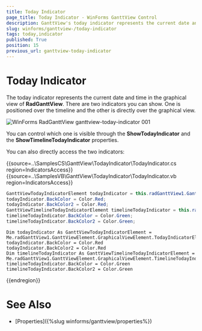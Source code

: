 ```yaml
---
title: Today Indicator
page_title: Today Indicator - WinForms GanttView Control
description: GanttView's today indicator represents the current date and time in the graphical view.
slug: winforms/ganttview-/today-indicator
tags: today,indicator
published: True
position: 15
previous_url: ganttview-today-indicator
---
```


# Today Indicator
 
The today indicator represents the current date and time in the graphical view of __RadGanttView__. There are two indicators you can show. One is positioned over the timeline and the other is directly over the graphical view. 

![WinForms RadGanttView ganttview-today-indicator 001](images/ganttview-today-indicator001.png)

You can control which one is visible through the __ShowTodayIndicator__ and the __ShowTimelineTodayIndicator__ properties.

You can also directly access the two indicators: 

{{source=..\SamplesCS\GanttView\TodayIndicator\TodayIndicator.cs region=IndicatorsAccess}} 
{{source=..\SamplesVB\GanttView\TodayIndicator\TodayIndicator.vb region=IndicatorsAccess}} 

````C#
GanttViewTodayIndicatorElement todayIndicator = this.radGanttView1.GanttViewElement.GraphicalViewElement.TodayIndicatorElement;
todayIndicator.BackColor = Color.Red;
todayIndicator.BackColor2 = Color.Red;
GanttViewTimelineTodayIndicatorElement timelineTodayIndicator = this.radGanttView1.GanttViewElement.GraphicalViewElement.TimelineTodayIndicatorElement;
timelineTodayIndicator.BackColor = Color.Green;
timelineTodayIndicator.BackColor2 = Color.Green;

````
````VB.NET
Dim todayIndicator As GanttViewTodayIndicatorElement = Me.radGanttView1.GanttViewElement.GraphicalViewElement.TodayIndicatorElement
todayIndicator.BackColor = Color.Red
todayIndicator.BackColor2 = Color.Red
Dim timelineTodayIndicator As GanttViewTimelineTodayIndicatorElement = Me.radGanttView1.GanttViewElement.GraphicalViewElement.TimelineTodayIndicatorElement
timelineTodayIndicator.BackColor = Color.Green
timelineTodayIndicator.BackColor2 = Color.Green

````

{{endregion}} 


# See Also

* [Properties]({%slug winforms/ganttview/properties%})
